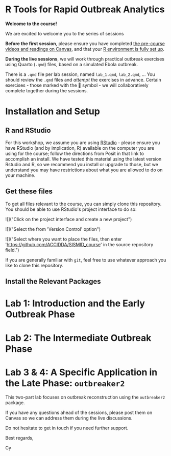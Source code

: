 
# R Tools for Rapid Outbreak Analytics

**Welcome to the course!**

We are excited to welcome you to the series of sessions

**Before the first session**, please ensure you have completed [the pre-course videos and readings on Canvas](https://canvas.instructure.com/courses/11724282), and that your [R environment is fully set up](#installation_and_setup).

**During the live sessions**, we will work through practical outbreak exercises using Quarto (`.qmd`) files, based on a simulated Ebola outbreak.

There is a `.qmd` file per lab session, named `lab_1.qmd`, `lab_2.qmd`, ... You should review the `.qmd` files and _attempt_ the exercises in advance. Certain exercises - those marked with the 🧠 symbol - we will collaboratively complete together during the sessions. 

# Installation and Setup

## R and RStudio 

For this workshop, we assume you are using [RStudio](https://posit.co/download/rstudio-desktop/) - please ensure you have RStudio (and by implication, R) available on the computer you are using for the course; follow the directions from Posit in that link to accomplish an install. We have tested this material using the latest version Rstudio and R, so we recommend you install or upgrade to those, but we understand you may have restrictions about what you are allowed to do on your machine.

## Get these files

To get all files relevant to the course, you can simply clone this repository. You should be able to use RStudio's project interface to do so:

![]("Click on the project interface and create a new project")

![]("Select the from 'Version Control' option")

![]("Select where you want to place the files, then enter 'https://github.com/ACCIDDA/SISMID_course' in the source repository field.")

If you are generally familiar with `git`, feel free to use whatever approach you like to clone this repository.

## Install the Relevant Packages



# Lab 1: Introduction and the Early Outbreak Phase

# Lab 2: The Intermediate Outbreak Phase

# Lab 3 & 4: A Specific Application in the Late Phase: `outbreaker2`

This two-part lab focuses on outbreak reconstruction using the `outbreaker2` package.

If you have any questions ahead of the sessions, please post them on Canvas so we can address them during the live discussions.

Do not hesitate to get in touch if you need further support.

Best regards,

Cy
